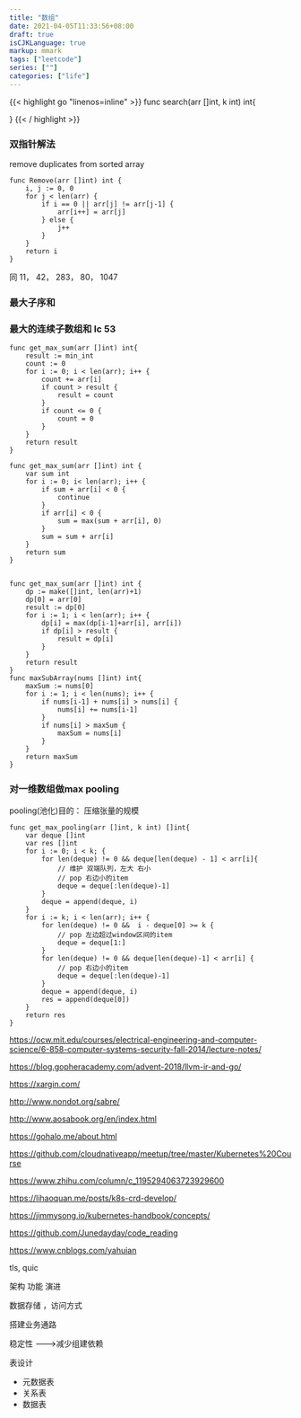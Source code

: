 ```yaml
---
title: "数组"
date: 2021-04-05T11:33:56+08:00
draft: true
isCJKLanguage: true
markup: mmark
tags: ["leetcode"]
series: [""]
categories: ["life"]
---
```


{{< highlight go "linenos=inline" >}}
func search(arr []int, k int) int{

}
{{< / highlight >}}

### 双指针解法

remove duplicates from sorted array

```golang
func Remove(arr []int) int {
    i, j := 0, 0
    for j < len(arr) {
        if i == 0 || arr[j] != arr[j-1] {
            arr[i++] = arr[j]
        } else {
            j++
        }
    }
    return i
}

```
同 11， 42， 283， 80， 1047


### 最大子序和


### 最大的连续子数组和 lc 53

```golang
func get_max_sum(arr []int) int{
    result := min_int
    count := 0
    for i := 0; i < len(arr); i++ {
        count += arr[i]
        if count > result {
            result = count
        }
        if count <= 0 {
            count = 0
        }
    }
    return result
}

func get_max_sum(arr []int) int {
    var sum int
    for i := 0; i< len(arr); i++ {
        if sum + arr[i] < 0 {
            continue
        }
        if arr[i] < 0 {
            sum = max(sum + arr[i], 0)
        }
        sum = sum + arr[i]
    }
    return sum
}


```

```golang
func get_max_sum(arr []int) int {
    dp := make([]int, len(arr)+1)
    dp[0] = arr[0]
    result := dp[0]
    for i := 1; i < len(arr); i++ {
        dp[i] = max(dp[i-1]+arr[i], arr[i])
        if dp[i] > result {
            result = dp[i]
        }
    }
    return result
}
func maxSubArray(nums []int) int{
    maxSum := nums[0]
    for i := 1; i < len(nums); i++ {
        if nums[i-1] + nums[i] > nums[i] {
            nums[i] += nums[i-1]
        } 
        if nums[i] > maxSum {
            maxSum = nums[i]
        }
    }
    return maxSum 
}

```

### 对一维数组做max pooling

pooling(池化)目的： 压缩张量的规模

```golang
func get_max_pooling(arr []int, k int) []int{
    var deque []int
    var res []int
    for i := 0; i < k; {
        for len(deque) != 0 && deque[len(deque) - 1] < arr[i]{
            // 维护 双端队列，左大 右小 
            // pop 右边小的item
            deque = deque[:len(deque)-1]
        }
        deque = append(deque, i)
    }
    for i := k; i < len(arr); i++ {
        for len(deque) != 0 &&  i - deque[0] >= k {
            // pop 左边超过window区间的item
            deque = deque[1:]
        }
        for len(deque) != 0 && deque[len(deque)-1] < arr[i] {
            // pop 右边小的item
            deque = deque[:len(deque)-1]
        }
        deque = append(deque, i)
        res = append(deque[0])
    }
    return res
}
```


https://ocw.mit.edu/courses/electrical-engineering-and-computer-science/6-858-computer-systems-security-fall-2014/lecture-notes/

https://blog.gopheracademy.com/advent-2018/llvm-ir-and-go/

https://xargin.com/

http://www.nondot.org/sabre/

http://www.aosabook.org/en/index.html

https://gohalo.me/about.html

https://github.com/cloudnativeapp/meetup/tree/master/Kubernetes%20Course

https://www.zhihu.com/column/c_1195294063723929600

https://lihaoquan.me/posts/k8s-crd-develop/

https://jimmysong.io/kubernetes-handbook/concepts/

https://github.com/Junedayday/code_reading

https://www.cnblogs.com/yahuian

tls, quic

架构 功能 演进

数据存储 ，访问方式

搭建业务通路

稳定性 --->减少组建依赖


表设计
+ 元数据表
+ 关系表
+ 数据表